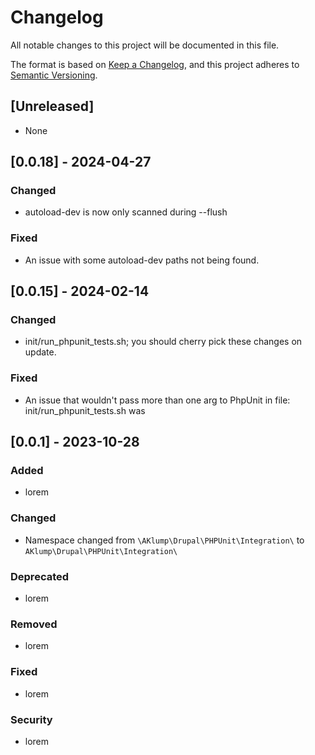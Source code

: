# Changelog

All notable changes to this project will be documented in this file.

The format is based on [Keep a Changelog](https://keepachangelog.com/en/1.0.0/),
and this project adheres to [Semantic Versioning](https://semver.org/spec/v2.0.0.html).

## [Unreleased]

- None

## [0.0.18] - 2024-04-27

### Changed

- autoload-dev is now only scanned during --flush

### Fixed

- An issue with some autoload-dev paths not being found.

## [0.0.15] - 2024-02-14

### Changed

- init/run_phpunit_tests.sh; you should cherry pick these changes on update.

### Fixed

- An issue that wouldn't pass more than one arg to PhpUnit in file: init/run_phpunit_tests.sh was

## [0.0.1] - 2023-10-28

### Added

- lorem

### Changed

- Namespace changed from `\AKlump\Drupal\PHPUnit\Integration\` to `AKlump\Drupal\PHPUnit\Integration\`

### Deprecated

- lorem

### Removed

- lorem

### Fixed

- lorem

### Security

- lorem
